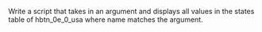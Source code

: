 Write a script that takes in an argument and displays all values in the states table of hbtn_0e_0_usa where name matches the argument.

